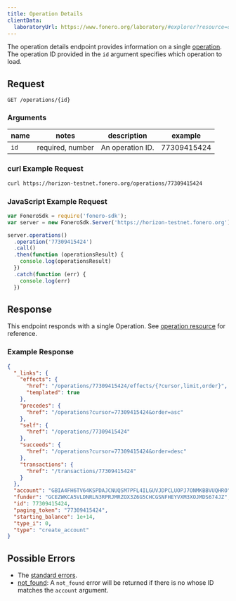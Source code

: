 ```yaml
---
title: Operation Details
clientData:
  laboratoryUrl: https://www.fonero.org/laboratory/#explorer?resource=operations&endpoint=single
---
```


The operation details endpoint provides information on a single [operation](../resources/operation.md). The operation ID provided in the `id` argument specifies which operation to load.

## Request

```
GET /operations/{id}
```

### Arguments

|  name  |  notes  | description | example |
| ------ | ------- | ----------- | ------- |
| `id` | required, number | An operation ID. | 77309415424 |

### curl Example Request

```sh
curl https://horizon-testnet.fonero.org/operations/77309415424
```

### JavaScript Example Request

```js
var FoneroSdk = require('fonero-sdk');
var server = new FoneroSdk.Server('https://horizon-testnet.fonero.org');

server.operations()
  .operation('77309415424')
  .call()
  .then(function (operationsResult) {
    console.log(operationsResult)
  })
  .catch(function (err) {
    console.log(err)
  })


```

## Response

This endpoint responds with a single Operation.  See [operation resource](../resources/operation.md) for reference.

### Example Response

```json
{
  "_links": {
    "effects": {
      "href": "/operations/77309415424/effects/{?cursor,limit,order}",
      "templated": true
    },
    "precedes": {
      "href": "/operations?cursor=77309415424&order=asc"
    },
    "self": {
      "href": "/operations/77309415424"
    },
    "succeeds": {
      "href": "/operations?cursor=77309415424&order=desc"
    },
    "transactions": {
      "href": "/transactions/77309415424"
    }
  },
  "account": "GBIA4FH6TV64KSPDAJCNUQSM7PFL4ILGUVJDPCLUOPJ7ONMKBBVUQHRO",
  "funder": "GCEZWKCA5VLDNRLN3RPRJMRZOX3Z6G5CHCGSNFHEYVXM3XOJMDS674JZ",
  "id": 77309415424,
  "paging_token": "77309415424",
  "starting_balance": 1e+14,
  "type_i": 0,
  "type": "create_account"
}
```

## Possible Errors

- The [standard errors](../errors.md#Standard-Errors).
- [not_found](../errors/not-found.md): A `not_found` error will be returned if there is no  whose ID matches the `account` argument.
